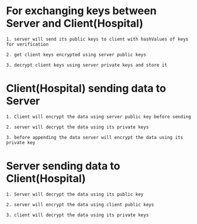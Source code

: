 # For exchanging keys between Server and Client(Hospital)

	1. server will send its public keys to client with hashValues of keys for verification

	2. get client keys encrypted using server public keys

	3. decrypt client keys using server private keys and store it

# Client(Hospital) sending data to Server

	1. Client will encrypt the data using server public key before sending

	2. server will decrypt the data using its private keys

	3. before appending the data server will encrypt the data using its private key

# Server sending data to Client(Hospital)

	1. Server will decrypt the data using its public key

	2. server will encrypt the data using client public keys

	3. client will decrypt the data using its private keys

